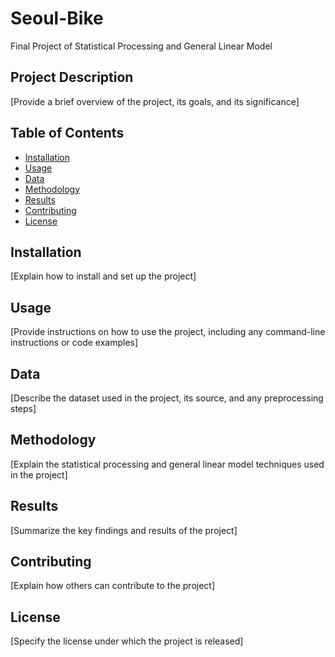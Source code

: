 # Seoul-Bike
Final Project of Statistical Processing and General Linear Model

## Project Description
[Provide a brief overview of the project, its goals, and its significance]

## Table of Contents
- [Installation](#installation)
- [Usage](#usage)
- [Data](#data)
- [Methodology](#methodology)
- [Results](#results)
- [Contributing](#contributing)
- [License](#license)

## Installation
[Explain how to install and set up the project]

## Usage
[Provide instructions on how to use the project, including any command-line instructions or code examples]

## Data
[Describe the dataset used in the project, its source, and any preprocessing steps]

## Methodology
[Explain the statistical processing and general linear model techniques used in the project]

## Results
[Summarize the key findings and results of the project]

## Contributing
[Explain how others can contribute to the project]

## License
[Specify the license under which the project is released]
